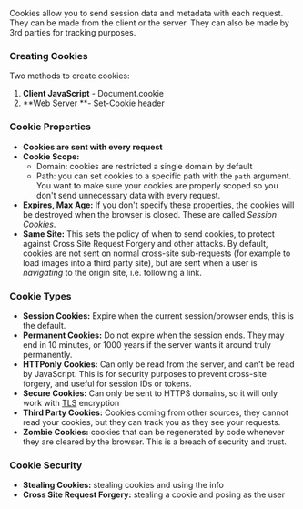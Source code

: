 

Cookies allow you to send session data and metadata with each request. They can be made from the client or the server. They can also be made by 3rd parties for tracking purposes.

### Creating Cookies
Two methods to create cookies:
1. **Client JavaScript** - Document.cookie
2. **Web Server **- Set-Cookie [header](HTTP.md)


### Cookie Properties
- **Cookies are sent with every request**
- **Cookie Scope:**
	- Domain: cookies are restricted a single domain by default
	- Path: you can set cookies to a specific path with the `path` argument. You want to make sure your cookies are properly scoped so you don't send unnecessary data with every request.
- **Expires, Max Age:** If you don't specify these properties, the cookies will be destroyed when the browser is closed. These are called _Session Cookies_.
- **Same Site:** This sets the policy of when to send cookies, to protect against Cross Site Request Forgery and other attacks. By default, cookies are not sent on normal cross-site sub-requests (for example to load images into a third party site), but are sent when a user is _navigating_ to the origin site, i.e. following a link.


### Cookie Types
- **Session Cookies:** Expire when the current session/browser ends, this is the default.
- **Permanent Cookies:** Do not expire when the session ends. They may end in 10 minutes, or 1000 years if the server wants it around truly permanently.
- **HTTPonly Cookies:** Can only be read from the server, and can't be read by JavaScript. This is for security purposes to prevent cross-site forgery, and useful for session IDs or tokens.
- **Secure Cookies:** Can only be sent to HTTPS domains, so it will only work with [TLS](TLS.md) encryption
- **Third Party Cookies:** Cookies coming from other sources, they cannot read your cookies, but they can track you as they see your requests.
- **Zombie Cookies:** cookies that can be regenerated by code whenever they are cleared by the browser. This is a breach of security and trust.


### Cookie Security
- **Stealing Cookies:** stealing cookies and using the info
- **Cross Site Request Forgery:** stealing a cookie and posing as the user